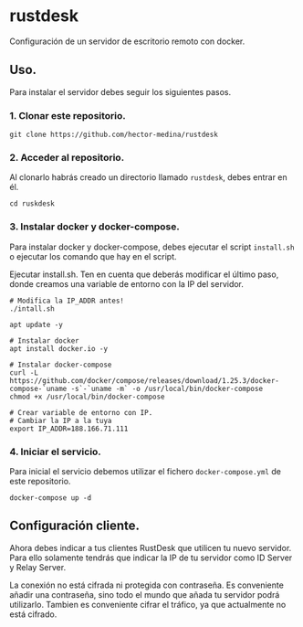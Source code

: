 # rustdesk

Configuración de un servidor de escritorio remoto con docker.

## Uso.

Para instalar el servidor debes seguir los siguientes pasos.

### 1. Clonar este repositorio.

````
git clone https://github.com/hector-medina/rustdesk
````

### 2. Acceder al repositorio.

Al clonarlo habrás creado un directorio llamado `rustdesk`, debes entrar en él.

````
cd ruskdesk
````

### 3. Instalar docker y docker-compose.

Para instalar docker y docker-compose, debes ejecutar el script `install.sh` o ejecutar los comando que hay en el script.

Ejecutar install.sh. Ten en cuenta que deberás modificar el último paso, donde creamos una variable de entorno con la IP del servidor. 

````
# Modifica la IP_ADDR antes!
./intall.sh
````

````
apt update -y

# Instalar docker
apt install docker.io -y

# Instalar docker-compose
curl -L https://github.com/docker/compose/releases/download/1.25.3/docker-compose-`uname -s`-`uname -m` -o /usr/local/bin/docker-compose
chmod +x /usr/local/bin/docker-compose

# Crear variable de entorno con IP. 
# Cambiar la IP a la tuya
export IP_ADDR=188.166.71.111
````

### 4. Iniciar el servicio.

Para inicial el servicio debemos utilizar el fichero `docker-compose.yml` de este repositorio. 

````
docker-compose up -d
````

## Configuración cliente.

Ahora debes indicar a tus clientes RustDesk que utilicen tu nuevo servidor. Para ello solamente tendrás que indicar la IP de tu servidor como ID Server y Relay Server.

La conexión no está cifrada ni protegida con contraseña. Es conveniente añadir una contraseña, sino todo el mundo que añada tu servidor podrá utilizarlo. Tambien es conveniente cifrar el tráfico, ya que actualmente no está cifrado.


